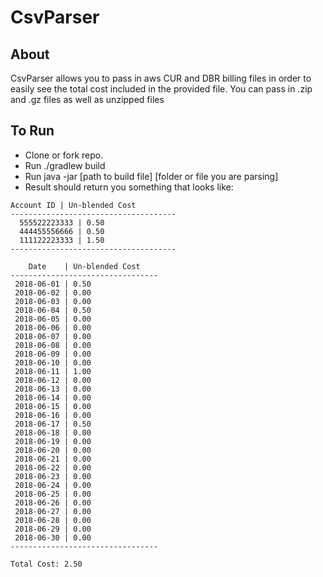 # CsvParser

## About

CsvParser allows you to pass in aws CUR and DBR billing files in order to easily see the total cost included in the provided file.
You can pass in .zip and .gz files as well as unzipped files 

## To Run

- Clone or fork repo.
- Run ./gradlew build
- Run java -jar [path to build file] [folder or file you are parsing]
- Result should return you something that looks like:


 ```
 Account ID | Un-blended Cost
 -------------------------------------
   555522223333 | 0.50
   444455556666 | 0.50
   111122223333 | 1.50
-------------------------------------

     Date    | Un-blended Cost
---------------------------------
  2018-06-01 | 0.50
  2018-06-02 | 0.00
  2018-06-03 | 0.00
  2018-06-04 | 0.50
  2018-06-05 | 0.00
  2018-06-06 | 0.00
  2018-06-07 | 0.00
  2018-06-08 | 0.00
  2018-06-09 | 0.00
  2018-06-10 | 0.00
  2018-06-11 | 1.00
  2018-06-12 | 0.00
  2018-06-13 | 0.00
  2018-06-14 | 0.00
  2018-06-15 | 0.00
  2018-06-16 | 0.00
  2018-06-17 | 0.50
  2018-06-18 | 0.00
  2018-06-19 | 0.00
  2018-06-20 | 0.00
  2018-06-21 | 0.00
  2018-06-22 | 0.00
  2018-06-23 | 0.00
  2018-06-24 | 0.00
  2018-06-25 | 0.00
  2018-06-26 | 0.00
  2018-06-27 | 0.00
  2018-06-28 | 0.00
  2018-06-29 | 0.00
  2018-06-30 | 0.00
---------------------------------

Total Cost: 2.50
```

